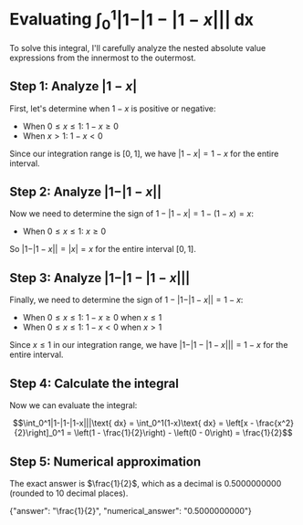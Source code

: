 # Evaluating $\int_0^1|1-|1-|1-x|||\text{ dx}$

To solve this integral, I'll carefully analyze the nested absolute value expressions from the innermost to the outermost.

## Step 1: Analyze $|1-x|$
First, let's determine when $1-x$ is positive or negative:
- When $0 \leq x \leq 1$: $1-x \geq 0$
- When $x > 1$: $1-x < 0$

Since our integration range is $[0,1]$, we have $|1-x| = 1-x$ for the entire interval.

## Step 2: Analyze $|1-|1-x||$
Now we need to determine the sign of $1-|1-x| = 1-(1-x) = x$:
- When $0 \leq x \leq 1$: $x \geq 0$

So $|1-|1-x|| = |x| = x$ for the entire interval $[0,1]$.

## Step 3: Analyze $|1-|1-|1-x|||$
Finally, we need to determine the sign of $1-|1-|1-x|| = 1-x$:
- When $0 \leq x \leq 1$: $1-x \geq 0$ when $x \leq 1$
- When $0 \leq x \leq 1$: $1-x < 0$ when $x > 1$

Since $x \leq 1$ in our integration range, we have $|1-|1-|1-x||| = 1-x$ for the entire interval.

## Step 4: Calculate the integral
Now we can evaluate the integral:

$$\int_0^1|1-|1-|1-x|||\text{ dx} = \int_0^1(1-x)\text{ dx} = \left[x - \frac{x^2}{2}\right]_0^1 = \left(1 - \frac{1}{2}\right) - \left(0 - 0\right) = \frac{1}{2}$$

## Step 5: Numerical approximation
The exact answer is $\frac{1}{2}$, which as a decimal is $0.5000000000$ (rounded to 10 decimal places).

{"answer": "\\frac{1}{2}", "numerical_answer": "0.5000000000"}